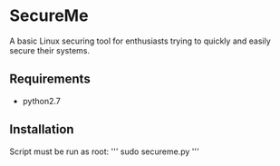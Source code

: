 # SecureMe
A basic Linux securing tool for enthusiasts trying to quickly and easily secure their systems.
## Requirements
- python2.7
## Installation
Script must be run as root:
'''
sudo secureme.py
'''

